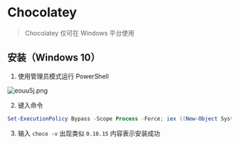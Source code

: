 # Chocolatey

> Chocolatey 仅可在 Windows 平台使用

## 安装（Windows 10）

1. 使用管理员模式运行 PowerShell  

![eouu5j.png](https://s2.ax1x.com/2019/08/08/eouu5j.png)

2. 键入命令  

~~~PowerShell
Set-ExecutionPolicy Bypass -Scope Process -Force; iex ((New-Object System. Net. WebClient). DownloadString('https://chocolatey.org/install.ps1'))
~~~

3. 输入 `choco -v` 出现类似 `0.10.15` 内容表示安装成功